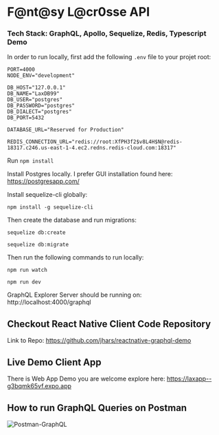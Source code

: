 # F@nt@sy L@cr0sse API

### Tech Stack: GraphQL, Apollo, Sequelize, Redis, Typescript Demo

In order to run locally, first add the following `.env` file to your projet root:

```
PORT=4000
NODE_ENV="development"

DB_HOST="127.0.0.1"
DB_NAME="LaxDB99"
DB_USER="postgres"
DB_PASSWORD="postgres"
DB_DIALECT="postgres"
DB_PORT=5432

DATABASE_URL="Reserved for Production"

REDIS_CONNECTION_URL="redis://root:XfPH3f2$v8L4H$N@redis-18317.c246.us-east-1-4.ec2.redns.redis-cloud.com:18317"
```

Run `npm install`

Install Postgres locally. I prefer GUI installation found here: https://postgresapp.com/

Install sequelize-cli globally:
```
npm install -g sequelize-cli
```

Then create the database and run migrations:

```
sequelize db:create
```

```
sequelize db:migrate
```

Then run the following commands to run locally:
```
npm run watch
```

```
npm run dev
```

GraphQL Explorer Server should be running on: http://localhost:4000/graphql


## Checkout React Native Client Code Repository
Link to Repo: https://github.com/jhars/reactnative-graphql-demo


## Live Demo Client App
There is Web App Demo you are welcome explore here: https://laxapp--g3bqmk65vf.expo.app


## How to run GraphQL Queries on Postman
![Postman-GraphQL](https://github.com/user-attachments/assets/c260680e-3d7e-456e-8379-fa67df4933f6)


